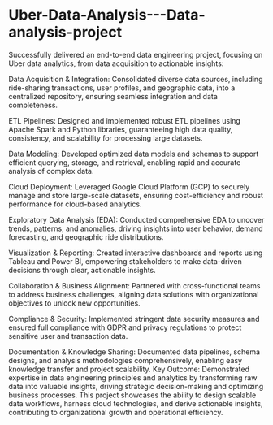 # Uber-Data-Analysis---Data-analysis-project
Successfully delivered an end-to-end data engineering project, focusing on Uber data analytics, from data acquisition to actionable insights:

Data Acquisition & Integration: Consolidated diverse data sources, including ride-sharing transactions, user profiles, and geographic data, into a centralized repository, ensuring seamless integration and data completeness.

ETL Pipelines: Designed and implemented robust ETL pipelines using Apache Spark and Python libraries, guaranteeing high data quality, consistency, and scalability for processing large datasets.

Data Modeling: Developed optimized data models and schemas to support efficient querying, storage, and retrieval, enabling rapid and accurate analysis of complex data.

Cloud Deployment: Leveraged Google Cloud Platform (GCP) to securely manage and store large-scale datasets, ensuring cost-efficiency and robust performance for cloud-based analytics.

Exploratory Data Analysis (EDA): Conducted comprehensive EDA to uncover trends, patterns, and anomalies, driving insights into user behavior, demand forecasting, and geographic ride distributions.

Visualization & Reporting: Created interactive dashboards and reports using Tableau and Power BI, empowering stakeholders to make data-driven decisions through clear, actionable insights.

Collaboration & Business Alignment: Partnered with cross-functional teams to address business challenges, aligning data solutions with organizational objectives to unlock new opportunities.

Compliance & Security: Implemented stringent data security measures and ensured full compliance with GDPR and privacy regulations to protect sensitive user and transaction data.

Documentation & Knowledge Sharing: Documented data pipelines, schema designs, and analysis methodologies comprehensively, enabling easy knowledge transfer and project scalability.
Key Outcome: Demonstrated expertise in data engineering principles and analytics by transforming raw data into valuable insights, driving strategic decision-making and optimizing business processes.
This project showcases the ability to design scalable data workflows, harness cloud technologies, and derive actionable insights, contributing to organizational growth and operational efficiency.
